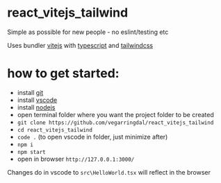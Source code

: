 # react_vitejs_tailwind
Simple as possible for new people - no eslint/testing etc

Uses bundler [vitejs](https://vitejs.dev/) with [typescript](https://www.typescriptlang.org/) and [tailwindcss](https://tailwindcss.com/)

# how to get started:

 * install [git](https://git-scm.com/downloads)
 * install [vscode](https://code.visualstudio.com/)
 * install [nodejs](https://nodejs.org/en/)
 * open terminal folder where you want the project folder to be created
 * `git clone https://github.com/vegarringdal/react_vitejs_tailwind`
 * `cd react_vitejs_tailwind`
 * `code .` (to open vscode in folder, just minimize after)
 * `npm i`
 * `npm start`
 * open in browser `http://127.0.0.1:3000/`

Changes do in vscode to `src\HelloWorld.tsx` will reflect in the browser
